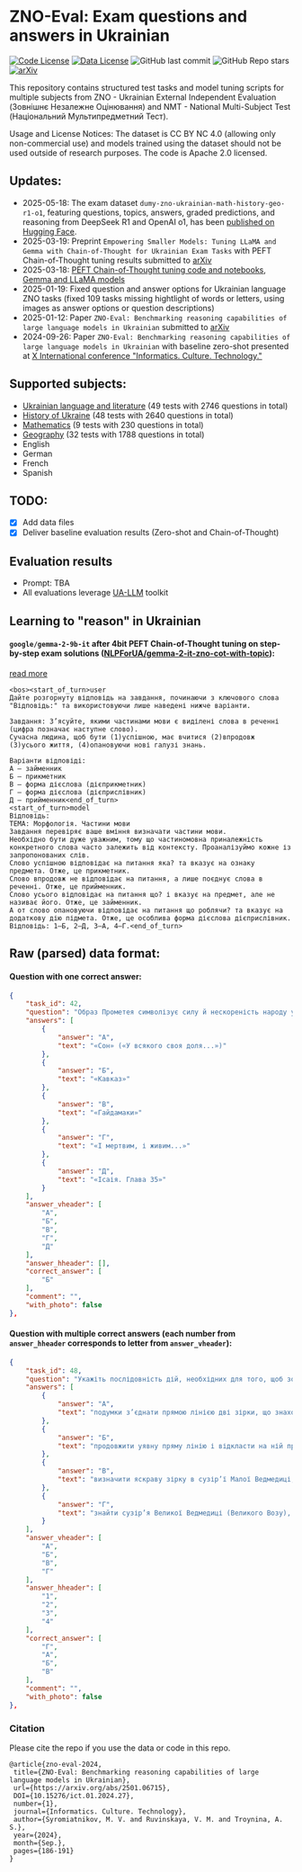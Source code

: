 # ZNO-Eval: Exam questions and answers in Ukrainian

[![Code License](https://img.shields.io/badge/Code%20License-Apache_2.0-green.svg)](https://github.com/NLPForUA/ZNO/blob/main/LICENSE)
[![Data License](https://img.shields.io/badge/Data%20License-CC%20By%20NC%204.0-red.svg)](https://github.com/NLPForUA/ZNO/blob/main/DATA_LICENSE)
![GitHub last commit](https://img.shields.io/github/last-commit/NLPForUA/ZNO)
![GitHub Repo stars](https://img.shields.io/github/stars/NLPForUA/ZNO?style=social)
[![arXiv](https://img.shields.io/badge/arXiv-2501.06715-blue.svg?logo=arxiv&logoColor=white.svg)](https://arxiv.org/abs/2501.06715)

This repository contains structured test tasks and model tuning scripts for multiple subjects from ZNO - Ukrainian External Independent Evaluation (Зовнішнє Незалежне Оцінювання) and NMT - National Multi-Subject Test (Національний Мультипредметний Тест).

Usage and License Notices: The dataset is CC BY NC 4.0 (allowing only non-commercial use) and models trained using the dataset should not be used outside of research purposes. The code is Apache 2.0 licensed.

## Updates:
- 2025-05-18: The exam dataset `dumy-zno-ukrainian-math-history-geo-r1-o1`, featuring questions, topics, answers, graded predictions, and reasoning from DeepSeek R1 and OpenAI o1, has been [published on Hugging Face](https://huggingface.co/datasets/NLPForUA/dumy-zno-ukrainian-math-history-geo-r1-o1).
- 2025-03-19: Preprint `Empowering Smaller Models: Tuning LLaMA and Gemma with Chain-of-Thought for Ukrainian Exam Tasks` with PEFT Chain-of-Thought tuning results submitted to [arXiv](https://arxiv.org/abs/2503.13988)
- 2025-03-18: [PEFT Chain-of-Thought tuning code and notebooks](tuning/), [Gemma and LLaMA models](https://huggingface.co/NLPForUA)
- 2025-01-19: Fixed question and answer options for Ukrainian language ZNO tasks (fixed 109 tasks missing hightlight of words or letters, using images as answer options or question descriptions)
- 2025-01-12: Paper `ZNO-Eval: Benchmarking reasoning capabilities of large language models in Ukrainian` submitted to [arXiv](https://arxiv.org/abs/2501.06715)
- 2024-09-26: Paper `ZNO-Eval: Benchmarking reasoning capabilities of large language models in Ukrainian` with baseline zero-shot presented at [X International conference "Informatics. Culture. Technology."](https://ics60.aait.od.ua/zbirnik2024.pdf)

## Supported subjects:
- [Ukrainian language and literature](tests/ukrainian_raw.json) (49 tests with 2746 questions in total)
- [History of Ukraine](tests/history_raw.json) (48 tests with 2640 questions in total)
- [Mathematics](tests/math_raw.json) (9 tests with 230 questions in total)
- [Geography](tests/geography_raw.json) (32 tests with 1788 questions in total)
- English
- German
- French
- Spanish

## TODO:
- [x] Add data files
- [x] Deliver baseline evaluation results (Zero-shot and Chain-of-Thought)

## Evaluation results
- Prompt: TBA
- All evaluations leverage [UA-LLM](https://github.com/NLPForUA/UA-LLM) toolkit

## Learning to "reason" in Ukrainian
#### `google/gemma-2-9b-it` after 4bit PEFT Chain-of-Thought tuning on step-by-step exam solutions ([NLPForUA/gemma-2-it-zno-cot-with-topic](https://huggingface.co/NLPForUA/gemma-2-it-zno-cot-with-topic)): 
[read more](tuning/README.md)
```
<bos><start_of_turn>user
Дайте розгорнуту відповідь на завдання, починаючи з ключового слова "Відповідь:" та використовуючи лише наведені нижче варіанти.

Завдання: З’ясуйте, якими частинами мови є виділені слова в реченні (цифра позначає наступне слово).
Сучасна людина, щоб бути (1)успішною, має вчитися (2)впродовж (3)усього життя, (4)опановуючи нові галузі знань.

Варіанти відповіді:
А – займенник
Б – прикметник
В – форма дієслова (дієприкметник)
Г – форма дієслова (дієприслівник)
Д – прийменник<end_of_turn>
<start_of_turn>model
Відповідь:
ТЕМА: Морфологія. Частини мови
Завдання перевіряє ваше вміння визначати частини мови.
Необхідно бути дуже уважним, тому що частиномовна приналежність конкретного слова часто залежить від контексту. Проаналізуймо кожне із запропонованих слів.
Слово успішною відповідає на питання яка? та вказує на ознаку предмета. Отже, це прикметник.
Слово впродовж не відповідає на питання, а лише поєднує слова в реченні. Отже, це прийменник.
Слово усього відповідає на питання що? і вказує на предмет, але не називає його. Отже, це займенник.
А от слово опановуючи відповідає на питання що роблячи? та вказує на додаткову дію підмета. Отже, це особлива форма дієслова дієприслівник.
Відповідь: 1–Б, 2–Д, 3–А, 4–Г.<end_of_turn>
```

## Raw (parsed) data format:
#### Question with one correct answer:
```json
{
    "task_id": 42,
    "question": "Образ Прометея символізує силу й нескореність народу у творі Тараса Шевченка",
    "answers": [
        {
            "answer": "А",
            "text": "«Сон» («У всякого своя доля...»)"
        },
        {
            "answer": "Б",
            "text": "«Кавказ»"
        },
        {
            "answer": "В",
            "text": "«Гайдамаки»"
        },
        {
            "answer": "Г",
            "text": "«І мертвим, і живим...»"
        },
        {
            "answer": "Д",
            "text": "«Ісаія. Глава 35»"
        }
    ],
    "answer_vheader": [
        "А",
        "Б",
        "В",
        "Г",
        "Д"
    ],
    "answer_hheader": [],
    "correct_answer": [
        "Б"
    ],
    "comment": "",
    "with_photo": false
},
```
#### Question with multiple correct answers (each number from `answer_hheader` corresponds to letter from `answer_vheader`):
```json
{
    "task_id": 48,
    "question": "Укажіть послідовність дій, необхідних для того, щоб зорієнтуватися на місцевості за Полярною зіркою.",
    "answers": [
        {
            "answer": "А",
            "text": "подумки з’єднати прямою лінією дві зірки, що знаходяться на краю «ковша»"
        },
        {
            "answer": "Б",
            "text": "продовжити уявну пряму лінію і відкласти на ній приблизно п’ять відрізків, рівних відстані між двома зірками на краю «ковша»"
        },
        {
            "answer": "В",
            "text": "визначити яскраву зірку в сузір’ї Малої Ведмедиці, яка вказує напрям на північ"
        },
        {
            "answer": "Г",
            "text": "знайти сузір’я Великої Ведмедиці (Великого Возу), яке нагадує ківш"
        }
    ],
    "answer_vheader": [
        "А",
        "Б",
        "В",
        "Г"
    ],
    "answer_hheader": [
        "1",
        "2",
        "3",
        "4"
    ],
    "correct_answer": [
        "Г",
        "А",
        "Б",
        "В"
    ],
    "comment": "",
    "with_photo": false
},
```

### Citation

Please cite the repo if you use the data or code in this repo.

```
@article{zno-eval-2024,
 title={ZNO-Eval: Benchmarking reasoning capabilities of large language models in Ukrainian},
 url={https://arxiv.org/abs/2501.06715},
 DOI={10.15276/ict.01.2024.27},
 number={1},
 journal={Informatics. Culture. Technology},
 author={Syromiatnikov, M. V. and Ruvinskaya, V. M. and Troynina, A. S.},
 year={2024},
 month={Sep.}, 
 pages={186-191}
}
```
